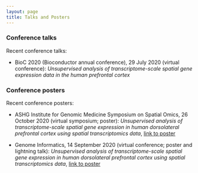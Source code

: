 ```yaml
---
layout: page
title: Talks and Posters
---
```



### Conference talks

Recent conference talks:

- BioC 2020 (Bioconductor annual conference), 29 July 2020 (virtual conference): *Unsupervised analysis of transcriptome-scale spatial gene expression data in the human prefrontal cortex*



### Conference posters

Recent conference posters:

- ASHG Institute for Genomic Medicine Symposium on Spatial Omics, 26 October 2020 (virtual symposium; poster): *Unsupervised analysis of transcriptome-scale spatial gene expression in human dorsolateral prefrontal cortex using spatial transcriptomics data*, [link to poster](https://zenodo.org/record/4110719)

- Genome Informatics, 14 September 2020 (virtual conference; poster and lightning talk): *Unsupervised analysis of transcriptome-scale spatial gene expression in human dorsolateral prefrontal cortex using spatial transcriptomics data*, [link to poster](https://zenodo.org/record/4110719)


